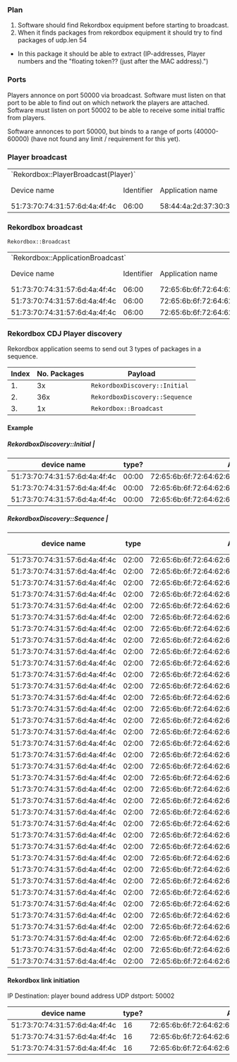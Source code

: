 ### Plan

1. Software should find Rekordbox equipment before starting to broadcast.
2. When it finds packages from rekordbox equipment it should try to find packages of  udp.len 54
  - In this package it should be able to extract (IP-addresses, Player numbers and the "floating token?? (just after the MAC address).")


### Ports

Players annonce on port 50000 via broadcast.
Software must listen on that port to be able to find out on which network the players are attached.
Software must listen on port 50002 to be able to receive some initial traffic from players.

Software annonces to port 50000, but binds to a range of ports (40000-60000) (have not found any limit / requirement for this yet).

### Player broadcast

<table>
  <tr>
    <td colspan="10">`Rekordbox::PlayerBroadcast(Player)`</td>
  <tr>
    <td>Device name</td>
    <td>Identifier</td>
    <td>Application name</td>
    <td>TBD*</td>
    <td>TBD*</td>
    <td>Player no.</td>
    <td>TDB*</td>
    <td>Mac address</td>
    <td>IP-Address (v4)</td>
    <td>TBD*</td>
  </tr>
  <tr>
    <td>51:73:70:74:31:57:6d:4a:4f:4c</td>
    <td>06:00</td>
    <td>58:44:4a:2d:37:30:30:00:00:00:00:00:00:00:00:00:00:00:00:00</td>
    <td>01:02:00</td>
    <td>36</td>
    <td>03</td>
    <td>01</td>
    <td>c8:3d:fc:04:1e:c4</td>
    <td>a9:fe:1e:c4</td>
    <td>02:00:00:00:01:00</td>
  </tr>
</table>

### Rekordbox broadcast

`Rekordbox::Broadcast`

<table>
  <tr>
    <td colspan="8">`Rekordbox::ApplicationBroadcast`</td>
  </tr>
  <tr>
    <td>Device name</td>
    <td>Identifier</td>
    <td>Application name</td>
    <td>TBD*</td>
    <td>TBD*</td>
    <td>Mac address</td>
    <td>IP-Address (v4)</td>
    <td>TBD*</td>
  </tr>
  <tr>
    <td>51:73:70:74:31:57:6d:4a:4f:4c</td>
    <td>06:00</td>
    <td>72:65:6b:6f:72:64:62:6f:78:00:00:00:00:00:00:00:00:00:00:00</td>
    <td>01:03:00</td>
    <td>36:11:01</td>
    <td>ac:87:a3:35:bc:4d</td>
    <td>a9:fe:30:e7</td>
    <td>03:01:00:00:04:08</td>
  </tr>
  <tr>
    <td>51:73:70:74:31:57:6d:4a:4f:4c</td>
    <td>06:00</td>
    <td>72:65:6b:6f:72:64:62:6f:78:00:00:00:00:00:00:00:00:00:00:00</td>
    <td>01:03:00</td>
    <td>36:11:01</td>
    <td>ac:87:a3:35:bc:4d</td>
    <td>a9:fe:30:e7</td>
    <td>01:01:00:00:04:08</td>
  </tr>
  <tr>
    <td>51:73:70:74:31:57:6d:4a:4f:4c</td>
    <td>06:00</td>
    <td>72:65:6b:6f:72:64:62:6f:78:00:00:00:00:00:00:00:00:00:00:00</td>
    <td>01:03:00</td>
    <td>36:11:01</td>
    <td>60:45:cb:9a:a5:0b</td>
    <td>c0:a8:0a:35</td>
    <td>01:01:00:00:04:08</td>
  </tr>
</table>


### Rekordbox CDJ Player discovery 

Rekordbox application seems to send out 3 types of packages in a sequence.

| Index | No. Packages | Payload                        |
|-------|--------------|--------------------------------|
| 1.    | 3x           | `RekordboxDiscovery::Initial`  |
| 2.    | 36x          | `RekordboxDiscovery::Sequence` |
| 3.    | 1x           | `Rekordbox::Broadcast`         |

#### Example


##### RekordboxDiscovery::Initial                                                                                                                                   |

| device name                   | type? |                           Application name                  | Dunno    | dunno | sequence | dunno | MAC ADDRESS       |
|-------------------------------|-------|-------------------------------------------------------------|----------|-------|----------|-------|-------------------|
| 51:73:70:74:31:57:6d:4a:4f:4c | 00:00 | 72:65:6b:6f:72:64:62:6f:78:00:00:00:00:00:00:00:00:00:00:00 | 01:03:00 | 2c    | 01       | 04    | ac:87:a3:35:bc:4d |
| 51:73:70:74:31:57:6d:4a:4f:4c | 00:00 | 72:65:6b:6f:72:64:62:6f:78:00:00:00:00:00:00:00:00:00:00:00 | 01:03:00 | 2c    | 02       | 04    | ac:87:a3:35:bc:4d |
| 51:73:70:74:31:57:6d:4a:4f:4c | 00:00 | 72:65:6b:6f:72:64:62:6f:78:00:00:00:00:00:00:00:00:00:00:00 | 01:03:00 | 2c    | 03       | 04    | ac:87:a3:35:bc:4d |


##### RekordboxDiscovery::Sequence                                                                                                                                             |

| device name                   | type  | Application name                                            | Dunno    | e? | IP-Address  | MAC ADDRESS       | sequence | dunno |
|-------------------------------|-------|-------------------------------------------------------------|----------|----|-------------|-------------------|----------|-------|
| 51:73:70:74:31:57:6d:4a:4f:4c | 02:00 | 72:65:6b:6f:72:64:62:6f:78:00:00:00:00:00:00:00:00:00:00:00 | 01:03:00 | 32 | a9:fe:30:e7 | ac:87:a3:35:bc:4d | 11:01    | 04:01 |
| 51:73:70:74:31:57:6d:4a:4f:4c | 02:00 | 72:65:6b:6f:72:64:62:6f:78:00:00:00:00:00:00:00:00:00:00:00 | 01:03:00 | 32 | a9:fe:30:e7 | ac:87:a3:35:bc:4d | 12:01    | 04:01 |
| 51:73:70:74:31:57:6d:4a:4f:4c | 02:00 | 72:65:6b:6f:72:64:62:6f:78:00:00:00:00:00:00:00:00:00:00:00 | 01:03:00 | 32 | a9:fe:30:e7 | ac:87:a3:35:bc:4d | 29:01    | 04:01 |
| 51:73:70:74:31:57:6d:4a:4f:4c | 02:00 | 72:65:6b:6f:72:64:62:6f:78:00:00:00:00:00:00:00:00:00:00:00 | 01:03:00 | 32 | a9:fe:30:e7 | ac:87:a3:35:bc:4d | 2a:01    | 04:01 |
| 51:73:70:74:31:57:6d:4a:4f:4c | 02:00 | 72:65:6b:6f:72:64:62:6f:78:00:00:00:00:00:00:00:00:00:00:00 | 01:03:00 | 32 | a9:fe:30:e7 | ac:87:a3:35:bc:4d | 2b:01    | 04:01 |
| 51:73:70:74:31:57:6d:4a:4f:4c | 02:00 | 72:65:6b:6f:72:64:62:6f:78:00:00:00:00:00:00:00:00:00:00:00 | 01:03:00 | 32 | a9:fe:30:e7 | ac:87:a3:35:bc:4d | 2c:01    | 04:01 |
| 51:73:70:74:31:57:6d:4a:4f:4c | 02:00 | 72:65:6b:6f:72:64:62:6f:78:00:00:00:00:00:00:00:00:00:00:00 | 01:03:00 | 32 | a9:fe:30:e7 | ac:87:a3:35:bc:4d | 11:02    | 04:01 |
| 51:73:70:74:31:57:6d:4a:4f:4c | 02:00 | 72:65:6b:6f:72:64:62:6f:78:00:00:00:00:00:00:00:00:00:00:00 | 01:03:00 | 32 | a9:fe:30:e7 | ac:87:a3:35:bc:4d | 12:02    | 04:01 |
| 51:73:70:74:31:57:6d:4a:4f:4c | 02:00 | 72:65:6b:6f:72:64:62:6f:78:00:00:00:00:00:00:00:00:00:00:00 | 01:03:00 | 32 | a9:fe:30:e7 | ac:87:a3:35:bc:4d | 29:02    | 04:01 |
| 51:73:70:74:31:57:6d:4a:4f:4c | 02:00 | 72:65:6b:6f:72:64:62:6f:78:00:00:00:00:00:00:00:00:00:00:00 | 01:03:00 | 32 | a9:fe:30:e7 | ac:87:a3:35:bc:4d | 2a:02    | 04:01 |
| 51:73:70:74:31:57:6d:4a:4f:4c | 02:00 | 72:65:6b:6f:72:64:62:6f:78:00:00:00:00:00:00:00:00:00:00:00 | 01:03:00 | 32 | a9:fe:30:e7 | ac:87:a3:35:bc:4d | 2b:02    | 04:01 |
| 51:73:70:74:31:57:6d:4a:4f:4c | 02:00 | 72:65:6b:6f:72:64:62:6f:78:00:00:00:00:00:00:00:00:00:00:00 | 01:03:00 | 32 | a9:fe:30:e7 | ac:87:a3:35:bc:4d | 2c:02    | 04:01 |
| 51:73:70:74:31:57:6d:4a:4f:4c | 02:00 | 72:65:6b:6f:72:64:62:6f:78:00:00:00:00:00:00:00:00:00:00:00 | 01:03:00 | 32 | a9:fe:30:e7 | ac:87:a3:35:bc:4d | 11:03    | 04:01 |
| 51:73:70:74:31:57:6d:4a:4f:4c | 02:00 | 72:65:6b:6f:72:64:62:6f:78:00:00:00:00:00:00:00:00:00:00:00 | 01:03:00 | 32 | a9:fe:30:e7 | ac:87:a3:35:bc:4d | 12:03    | 04:01 |
| 51:73:70:74:31:57:6d:4a:4f:4c | 02:00 | 72:65:6b:6f:72:64:62:6f:78:00:00:00:00:00:00:00:00:00:00:00 | 01:03:00 | 32 | a9:fe:30:e7 | ac:87:a3:35:bc:4d | 29:03    | 04:01 |
| 51:73:70:74:31:57:6d:4a:4f:4c | 02:00 | 72:65:6b:6f:72:64:62:6f:78:00:00:00:00:00:00:00:00:00:00:00 | 01:03:00 | 32 | a9:fe:30:e7 | ac:87:a3:35:bc:4d | 2a:03    | 04:01 |
| 51:73:70:74:31:57:6d:4a:4f:4c | 02:00 | 72:65:6b:6f:72:64:62:6f:78:00:00:00:00:00:00:00:00:00:00:00 | 01:03:00 | 32 | a9:fe:30:e7 | ac:87:a3:35:bc:4d | 2b:03    | 04:01 |
| 51:73:70:74:31:57:6d:4a:4f:4c | 02:00 | 72:65:6b:6f:72:64:62:6f:78:00:00:00:00:00:00:00:00:00:00:00 | 01:03:00 | 32 | a9:fe:30:e7 | ac:87:a3:35:bc:4d | 2c:03    | 04:01 |
| 51:73:70:74:31:57:6d:4a:4f:4c | 02:00 | 72:65:6b:6f:72:64:62:6f:78:00:00:00:00:00:00:00:00:00:00:00 | 01:03:00 | 32 | a9:fe:30:e7 | ac:87:a3:35:bc:4d | 11:04    | 04:01 |
| 51:73:70:74:31:57:6d:4a:4f:4c | 02:00 | 72:65:6b:6f:72:64:62:6f:78:00:00:00:00:00:00:00:00:00:00:00 | 01:03:00 | 32 | a9:fe:30:e7 | ac:87:a3:35:bc:4d | 12:04    | 04:01 |
| 51:73:70:74:31:57:6d:4a:4f:4c | 02:00 | 72:65:6b:6f:72:64:62:6f:78:00:00:00:00:00:00:00:00:00:00:00 | 01:03:00 | 32 | a9:fe:30:e7 | ac:87:a3:35:bc:4d | 29:04    | 04:01 |
| 51:73:70:74:31:57:6d:4a:4f:4c | 02:00 | 72:65:6b:6f:72:64:62:6f:78:00:00:00:00:00:00:00:00:00:00:00 | 01:03:00 | 32 | a9:fe:30:e7 | ac:87:a3:35:bc:4d | 2a:04    | 04:01 |
| 51:73:70:74:31:57:6d:4a:4f:4c | 02:00 | 72:65:6b:6f:72:64:62:6f:78:00:00:00:00:00:00:00:00:00:00:00 | 01:03:00 | 32 | a9:fe:30:e7 | ac:87:a3:35:bc:4d | 2b:04    | 04:01 |
| 51:73:70:74:31:57:6d:4a:4f:4c | 02:00 | 72:65:6b:6f:72:64:62:6f:78:00:00:00:00:00:00:00:00:00:00:00 | 01:03:00 | 32 | a9:fe:30:e7 | ac:87:a3:35:bc:4d | 2c:04    | 04:01 |
| 51:73:70:74:31:57:6d:4a:4f:4c | 02:00 | 72:65:6b:6f:72:64:62:6f:78:00:00:00:00:00:00:00:00:00:00:00 | 01:03:00 | 32 | a9:fe:30:e7 | ac:87:a3:35:bc:4d | 11:05    | 04:01 |
| 51:73:70:74:31:57:6d:4a:4f:4c | 02:00 | 72:65:6b:6f:72:64:62:6f:78:00:00:00:00:00:00:00:00:00:00:00 | 01:03:00 | 32 | a9:fe:30:e7 | ac:87:a3:35:bc:4d | 12:05    | 04:01 |
| 51:73:70:74:31:57:6d:4a:4f:4c | 02:00 | 72:65:6b:6f:72:64:62:6f:78:00:00:00:00:00:00:00:00:00:00:00 | 01:03:00 | 32 | a9:fe:30:e7 | ac:87:a3:35:bc:4d | 29:05    | 04:01 |
| 51:73:70:74:31:57:6d:4a:4f:4c | 02:00 | 72:65:6b:6f:72:64:62:6f:78:00:00:00:00:00:00:00:00:00:00:00 | 01:03:00 | 32 | a9:fe:30:e7 | ac:87:a3:35:bc:4d | 2a:05    | 04:01 |
| 51:73:70:74:31:57:6d:4a:4f:4c | 02:00 | 72:65:6b:6f:72:64:62:6f:78:00:00:00:00:00:00:00:00:00:00:00 | 01:03:00 | 32 | a9:fe:30:e7 | ac:87:a3:35:bc:4d | 2b:05    | 04:01 |
| 51:73:70:74:31:57:6d:4a:4f:4c | 02:00 | 72:65:6b:6f:72:64:62:6f:78:00:00:00:00:00:00:00:00:00:00:00 | 01:03:00 | 32 | a9:fe:30:e7 | ac:87:a3:35:bc:4d | 2c:05    | 04:01 |
| 51:73:70:74:31:57:6d:4a:4f:4c | 02:00 | 72:65:6b:6f:72:64:62:6f:78:00:00:00:00:00:00:00:00:00:00:00 | 01:03:00 | 32 | a9:fe:30:e7 | ac:87:a3:35:bc:4d | 11:06    | 04:01 |
| 51:73:70:74:31:57:6d:4a:4f:4c | 02:00 | 72:65:6b:6f:72:64:62:6f:78:00:00:00:00:00:00:00:00:00:00:00 | 01:03:00 | 32 | a9:fe:30:e7 | ac:87:a3:35:bc:4d | 12:06    | 04:01 |
| 51:73:70:74:31:57:6d:4a:4f:4c | 02:00 | 72:65:6b:6f:72:64:62:6f:78:00:00:00:00:00:00:00:00:00:00:00 | 01:03:00 | 32 | a9:fe:30:e7 | ac:87:a3:35:bc:4d | 29:06    | 04:01 |
| 51:73:70:74:31:57:6d:4a:4f:4c | 02:00 | 72:65:6b:6f:72:64:62:6f:78:00:00:00:00:00:00:00:00:00:00:00 | 01:03:00 | 32 | a9:fe:30:e7 | ac:87:a3:35:bc:4d | 2a:06    | 04:01 |
| 51:73:70:74:31:57:6d:4a:4f:4c | 02:00 | 72:65:6b:6f:72:64:62:6f:78:00:00:00:00:00:00:00:00:00:00:00 | 01:03:00 | 32 | a9:fe:30:e7 | ac:87:a3:35:bc:4d | 2b:06    | 04:01 |
| 51:73:70:74:31:57:6d:4a:4f:4c | 02:00 | 72:65:6b:6f:72:64:62:6f:78:00:00:00:00:00:00:00:00:00:00:00 | 01:03:00 | 32 | a9:fe:30:e7 | ac:87:a3:35:bc:4d | 2c:06    | 04:01 |



#### Rekordbox link initiation

IP Destination: player bound address
UDP dstport: 50002

| device name                   | type? |                           Application name                  | Dunno    |                                                                   |
|-------------------------------|-------|-------------------------------------------------------------|----------|-------------------------------------------------------------------|
| 51:73:70:74:31:57:6d:4a:4f:4c | 16    | 72:65:6b:6f:72:64:62:6f:78:00:00:00:00:00:00:00:00:00:00:00 | 01:01:12 | 00:00:00:00:00:00:00:00:00:00:00:00:00:00                         |
| 51:73:70:74:31:57:6d:4a:4f:4c | 16    | 72:65:6b:6f:72:64:62:6f:78:00:00:00:00:00:00:00:00:00:00:00 | 01:01:12 | 00:00:00:00:00:00:00:00:00:00:00:00:00:00                         |
| 51:73:70:74:31:57:6d:4a:4f:4c | 16    | 72:65:6b:6f:72:64:62:6f:78:00:00:00:00:00:00:00:00:00:00:00 | 01:01:12 | 00:00:00:00:00:00:00:00:00:00:00:00:00:00                         |
